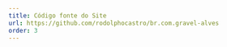 ```yaml
---
title: Código fonte do Site
url: https://github.com/rodolphocastro/br.com.gravel-alves
order: 3
---
```

